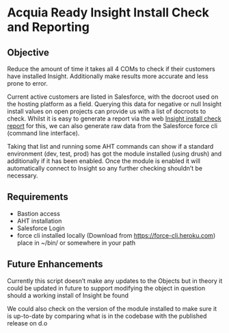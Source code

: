 # Acquia Ready Insight Install Check and Reporting

## Objective 
Reduce the amount of time it takes all 4 COMs to check if their customers have installed Insight.  Additionally make results more accurate and less prone to error.

Current active customers are listed in Salesforce, with the docroot used on the hosting platform as a field.  Querying this data for negative or null Insight install values on open projects can provide us with a list of docroots to check.  Whilst it is easy to generate a report via the web [Insight install check report](https://na13.salesforce.com/a3E?fcf=00Ba000000AC8Ud&rolodexIndex=-1&page=1) for this, we can also generate raw data from the Salesforce force cli (command line interface).

Taking that list and running some AHT commands can show if a standard environment (dev, test, prod) has got the module installed (using drush) and additionally if it has been enabled.  Once the module is enabled it will automatically connect to Insight so any further checking shouldn’t be necessary.

## Requirements
 - Bastion access
 - AHT installation
 - Salesforce Login
 - force cli installed locally (Download from https://force-cli.heroku.com)
   place in ~/bin/ or somewhere in your path


## Future Enhancements

Currently this script doesn’t make any updates to the Objects but in theory it could be updated in future to support modifying the object in question should a working install of Insight be found

We could also check on the version of the module installed to make sure it is up-to-date by comparing what is in the codebase with the published release on d.o